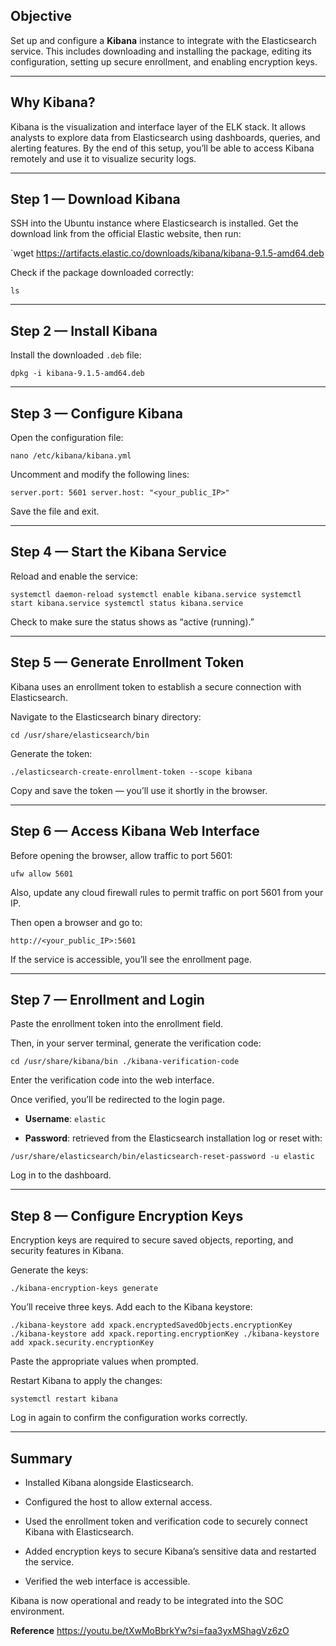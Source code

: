 
## Objective

Set up and configure a **Kibana** instance to integrate with the Elasticsearch service. This includes downloading and installing the package, editing its configuration, setting up secure enrollment, and enabling encryption keys.

---

## Why Kibana?

Kibana is the visualization and interface layer of the ELK stack. It allows analysts to explore data from Elasticsearch using dashboards, queries, and alerting features. By the end of this setup, you’ll be able to access Kibana remotely and use it to visualize security logs.

---

## Step 1 — Download Kibana

SSH into the Ubuntu instance where Elasticsearch is installed. Get the download link from the official Elastic website, then run:

`wget https://artifacts.elastic.co/downloads/kibana/kibana-9.1.5-amd64.deb

Check if the package downloaded correctly:

`ls`

---

## Step 2 — Install Kibana

Install the downloaded `.deb` file:

`dpkg -i kibana-9.1.5-amd64.deb`

---

## Step 3 — Configure Kibana

Open the configuration file:

`nano /etc/kibana/kibana.yml`

Uncomment and modify the following lines:

`server.port: 5601 server.host: "<your_public_IP>"`

Save the file and exit.

---

## Step 4 — Start the Kibana Service

Reload and enable the service:

`systemctl daemon-reload systemctl enable kibana.service systemctl start kibana.service systemctl status kibana.service`

Check to make sure the status shows as “active (running).”

---

## Step 5 — Generate Enrollment Token

Kibana uses an enrollment token to establish a secure connection with Elasticsearch.

Navigate to the Elasticsearch binary directory:

`cd /usr/share/elasticsearch/bin`

Generate the token:

`./elasticsearch-create-enrollment-token --scope kibana`

Copy and save the token — you’ll use it shortly in the browser.

---

## Step 6 — Access Kibana Web Interface

Before opening the browser, allow traffic to port 5601:

`ufw allow 5601`

Also, update any cloud firewall rules to permit traffic on port 5601 from your IP.

Then open a browser and go to:

`http://<your_public_IP>:5601`

If the service is accessible, you’ll see the enrollment page.

---

## Step 7 — Enrollment and Login

Paste the enrollment token into the enrollment field.

Then, in your server terminal, generate the verification code:

`cd /usr/share/kibana/bin ./kibana-verification-code`

Enter the verification code into the web interface.

Once verified, you’ll be redirected to the login page.

- **Username**: `elastic`
    
- **Password**: retrieved from the Elasticsearch installation log or reset with:
    

`/usr/share/elasticsearch/bin/elasticsearch-reset-password -u elastic`

Log in to the dashboard.

---

## Step 8 — Configure Encryption Keys

Encryption keys are required to secure saved objects, reporting, and security features in Kibana.

Generate the keys:

`./kibana-encryption-keys generate`

You’ll receive three keys. Add each to the Kibana keystore:

`./kibana-keystore add xpack.encryptedSavedObjects.encryptionKey ./kibana-keystore add xpack.reporting.encryptionKey ./kibana-keystore add xpack.security.encryptionKey`

Paste the appropriate values when prompted.

Restart Kibana to apply the changes:

`systemctl restart kibana`

Log in again to confirm the configuration works correctly.

---

## Summary

- Installed Kibana alongside Elasticsearch.
    
- Configured the host to allow external access.
    
- Used the enrollment token and verification code to securely connect Kibana with Elasticsearch.
    
- Added encryption keys to secure Kibana’s sensitive data and restarted the service.
    
- Verified the web interface is accessible.
    

Kibana is now operational and ready to be integrated into the SOC environment.

**Reference**
https://youtu.be/tXwMoBbrkYw?si=faa3yxMShagVz6zO